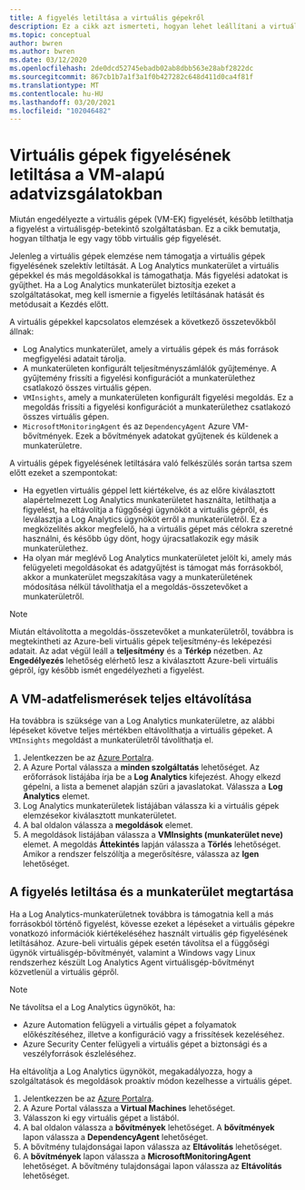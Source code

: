 ```yaml
---
title: A figyelés letiltása a virtuális gépekről
description: Ez a cikk azt ismerteti, hogyan lehet leállítani a virtuális gépek figyelését a VM-információkban.
ms.topic: conceptual
author: bwren
ms.author: bwren
ms.date: 03/12/2020
ms.openlocfilehash: 2de0dcd52745ebadb02ab8dbb563e28abf2822dc
ms.sourcegitcommit: 867cb1b7a1f3a1f0b427282c648d411d0ca4f81f
ms.translationtype: MT
ms.contentlocale: hu-HU
ms.lasthandoff: 03/20/2021
ms.locfileid: "102046482"
---
```

# <a name="disable-monitoring-of-your-vms-in-vm-insights"></a>Virtuális gépek figyelésének letiltása a VM-alapú adatvizsgálatokban

Miután engedélyezte a virtuális gépek (VM-EK) figyelését, később letilthatja a figyelést a virtuálisgép-betekintő szolgáltatásban. Ez a cikk bemutatja, hogyan tilthatja le egy vagy több virtuális gép figyelését.  

Jelenleg a virtuális gépek elemzése nem támogatja a virtuális gépek figyelésének szelektív letiltását. A Log Analytics munkaterület a virtuális gépekkel és más megoldásokkal is támogathatja. Más figyelési adatokat is gyűjthet. Ha a Log Analytics munkaterület biztosítja ezeket a szolgáltatásokat, meg kell ismernie a figyelés letiltásának hatását és metódusait a Kezdés előtt.

A virtuális gépekkel kapcsolatos elemzések a következő összetevőkből állnak:

* Log Analytics munkaterület, amely a virtuális gépek és más források megfigyelési adatait tárolja.
* A munkaterületen konfigurált teljesítményszámlálók gyűjteménye. A gyűjtemény frissíti a figyelési konfigurációt a munkaterülethez csatlakozó összes virtuális gépen.
* `VMInsights`, amely a munkaterületen konfigurált figyelési megoldás. Ez a megoldás frissíti a figyelési konfigurációt a munkaterülethez csatlakozó összes virtuális gépen.
* `MicrosoftMonitoringAgent` és az `DependencyAgent` Azure VM-bővítmények. Ezek a bővítmények adatokat gyűjtenek és küldenek a munkaterületre.

A virtuális gépek figyelésének letiltására való felkészülés során tartsa szem előtt ezeket a szempontokat:

* Ha egyetlen virtuális géppel lett kiértékelve, és az előre kiválasztott alapértelmezett Log Analytics munkaterületet használta, letilthatja a figyelést, ha eltávolítja a függőségi ügynököt a virtuális gépről, és leválasztja a Log Analytics ügynököt erről a munkaterületről. Ez a megközelítés akkor megfelelő, ha a virtuális gépet más célokra szeretné használni, és később úgy dönt, hogy újracsatlakozik egy másik munkaterülethez.
* Ha olyan már meglévő Log Analytics munkaterületet jelölt ki, amely más felügyeleti megoldásokat és adatgyűjtést is támogat más forrásokból, akkor a munkaterület megszakítása vagy a munkaterületének módosítása nélkül távolíthatja el a megoldás-összetevőket a munkaterületről.  

>[!NOTE]
> Miután eltávolította a megoldás-összetevőket a munkaterületről, továbbra is megtekintheti az Azure-beli virtuális gépek teljesítmény-és leképezési adatait. Az adat végül leáll a **teljesítmény** és a **Térkép** nézetben. Az **Engedélyezés** lehetőség elérhető lesz a kiválasztott Azure-beli virtuális gépről, így később ismét engedélyezheti a figyelést.  

## <a name="remove-vm-insights-completely"></a>A VM-adatfelismerések teljes eltávolítása

Ha továbbra is szüksége van a Log Analytics munkaterületre, az alábbi lépéseket követve teljes mértékben eltávolíthatja a virtuális gépeket. A `VMInsights` megoldást a munkaterületről távolíthatja el.  

1. Jelentkezzen be az [Azure Portalra](https://portal.azure.com).
2. A Azure Portal válassza a **minden szolgáltatás** lehetőséget. Az erőforrások listájába írja be a **Log Analytics** kifejezést. Ahogy elkezd gépelni, a lista a bemenet alapján szűri a javaslatokat. Válassza a **Log Analytics** elemet.
3. Log Analytics munkaterületek listájában válassza ki a virtuális gépek elemzésekor kiválasztott munkaterületet.
4. A bal oldalon válassza a **megoldások** elemet.  
5. A megoldások listájában válassza a **VMInsights (munkaterület neve)** elemet. A megoldás **Áttekintés** lapján válassza a **Törlés** lehetőséget. Amikor a rendszer felszólítja a megerősítésre, válassza az **Igen** lehetőséget.

## <a name="disable-monitoring-and-keep-the-workspace"></a>A figyelés letiltása és a munkaterület megtartása  

Ha a Log Analytics-munkaterületnek továbbra is támogatnia kell a más forrásokból történő figyelést, kövesse ezeket a lépéseket a virtuális gépekre vonatkozó információk kiértékeléséhez használt virtuális gép figyelésének letiltásához. Azure-beli virtuális gépek esetén távolítsa el a függőségi ügynök virtuálisgép-bővítményét, valamint a Windows vagy Linux rendszerhez készült Log Analytics Agent virtuálisgép-bővítményt közvetlenül a virtuális gépről. 

>[!NOTE]
>Ne távolítsa el a Log Analytics ügynököt, ha: 
>
> * Azure Automation felügyeli a virtuális gépet a folyamatok előkészítéséhez, illetve a konfiguráció vagy a frissítések kezeléséhez. 
> * Azure Security Center felügyeli a virtuális gépet a biztonsági és a veszélyforrások észleléséhez. 
>
> Ha eltávolítja a Log Analytics ügynököt, megakadályozza, hogy a szolgáltatások és megoldások proaktív módon kezelhesse a virtuális gépet. 

1. Jelentkezzen be az [Azure Portalra](https://portal.azure.com). 
2. A Azure Portal válassza a **Virtual Machines** lehetőséget. 
3. Válasszon ki egy virtuális gépet a listából. 
4. A bal oldalon válassza a **bővítmények** lehetőséget. A **bővítmények** lapon válassza a **DependencyAgent** lehetőséget.
5. A bővítmény tulajdonságai lapon válassza az **Eltávolítás** lehetőséget.
6. A **bővítmények** lapon válassza a **MicrosoftMonitoringAgent** lehetőséget. A bővítmény tulajdonságai lapon válassza az **Eltávolítás** lehetőséget.  
